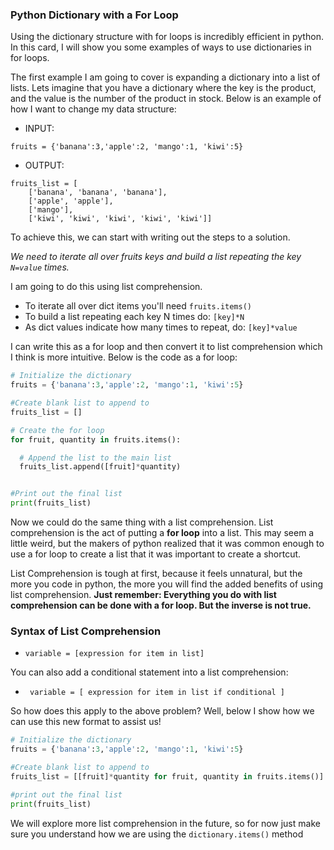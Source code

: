 ### Python Dictionary with a For Loop

Using the dictionary structure with for loops is incredibly efficient in python.  In this card, I will show you some examples of ways to use dictionaries in for loops.

The first example I am going to cover is expanding a dictionary into a list of lists.  Lets imagine that you have a dictionary where the key is the product, and the value is the number of the product in stock.  Below is an example of how I want to change my data structure:

-  INPUT:
```
fruits = {'banana':3,'apple':2, 'mango':1, 'kiwi':5}
```

-  OUTPUT:
```
fruits_list = [
    ['banana', 'banana', 'banana'],
    ['apple', 'apple'],
    ['mango'],
    ['kiwi', 'kiwi', 'kiwi', 'kiwi', 'kiwi']]
```

To achieve this, we can start with writing out the steps to a solution.  

_We need to iterate all over fruits keys and build a list repeating the key `N=value` times._

I am going to do this using list comprehension.

- To iterate all over dict items you'll need `fruits.items()`
- To build a list repeating each key N times do: `[key]*N`
- As dict values indicate how many times to repeat, do: `[key]*value`


I can write this as a for loop and then convert it to list comprehension which I think is more intuitive.  Below is the code as a for loop:


```python  
# Initialize the dictionary
fruits = {'banana':3,'apple':2, 'mango':1, 'kiwi':5}

#Create blank list to append to
fruits_list = []

# Create the for loop
for fruit, quantity in fruits.items():

  # Append the list to the main list
  fruits_list.append([fruit]*quantity)


#Print out the final list
print(fruits_list)
```

Now we could do the same thing with a list comprehension. List comprehension is the act of putting a **for loop** into a list.  This may seem a little weird, but the makers of python realized that it was common enough to use a for loop to create a list that it was important to create a shortcut.  

List Comprehension is tough at first, because it feels unnatural, but the more you code in python, the more you will find the added benefits of using list comprehension.  **Just remember: Everything you do with list comprehension can be done with a for loop.  But the inverse is not true.**

### Syntax of List Comprehension

- `variable = [expression for item in list]`

You can also add a conditional statement into a list comprehension:

- ` variable = [ expression for item in list if conditional ]`

So how does this apply to the above problem?  Well, below I show how we can use this new format to assist us!

```python  
# Initialize the dictionary
fruits = {'banana':3,'apple':2, 'mango':1, 'kiwi':5}

#Create blank list to append to
fruits_list = [[fruit]*quantity for fruit, quantity in fruits.items()]

#print out the final list
print(fruits_list)

```

We will explore more list comprehension in the future, so for now just make sure you understand how we are using the `dictionary.items()` method
